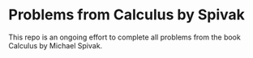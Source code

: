 # Problems from Calculus by Spivak
This repo is an ongoing effort to complete all problems from the book Calculus by Michael Spivak.
